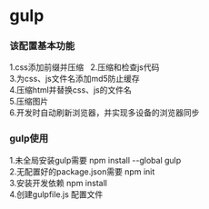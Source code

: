 # gulp
### 该配置基本功能  
  1.css添加前缀并压缩  
  2.压缩和检查js代码  
  3.为css、js文件名添加md5防止缓存  
  4.压缩html并替换css、js的文件名  
  5.压缩图片  
  6.开发时自动刷新浏览器，并实现多设备的浏览器同步  
### gulp使用
  1.未全局安装gulp需要 npm install --global gulp  
  2.无配置好的package.json需要 npm init  
  3.安装开发依赖 npm install  
  4.创建gulpfile.js 配置文件
